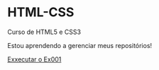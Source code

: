# HTML-CSS
 Curso de HTML5 e CSS3

 Estou aprendendo a gerenciar meus repositórios!

<a href="https://omarcelodev.github.io/HTML-CSS/Exercicio/ex001/index.html">Exxecutar o Ex001 </a>